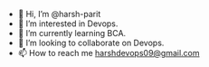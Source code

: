 - 👋 Hi, I’m @harsh-parit
- 👀 I’m interested in Devops.
- 🌱 I’m currently learning BCA.
- 💞️ I’m looking to collaborate on Devops.
- 📫 How to reach me harshdevops09@gmail.com

<!---
harsh-parit/harsh-parit is a ✨ special ✨ repository because its `README.md` (this file) appears on your GitHub profile.
You can click the Preview link to take a look at your changes.
--->
